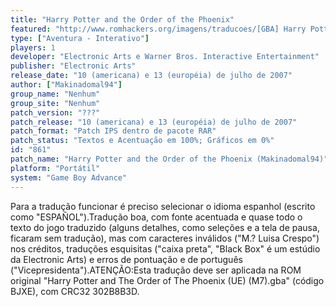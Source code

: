 ```yaml
---
title: "Harry Potter and the Order of the Phoenix"
featured: "http://www.romhackers.org/imagens/traducoes/[GBA] Harry Potter and the Order of the Phoenix - Makinadomal94 - 1.png"
type: ["Aventura - Interativo"]
players: 1
developer: "Electronic Arts e Warner Bros. Interactive Entertainment"
publisher: "Electronic Arts"
release_date: "10 (americana) e 13 (européia) de julho de 2007"
author: ["Makinadomal94"]
group_name: "Nenhum"
group_site: "Nenhum"
patch_version: "???"
patch_release: "10 (americana) e 13 (européia) de julho de 2007"
patch_format: "Patch IPS dentro de pacote RAR"
patch_status: "Textos e Acentuação em 100%; Gráficos em 0%"
id: "861"
patch_name: "Harry Potter and the Order of the Phoenix (Makinadomal94)"
platform: "Portátil"
system: "Game Boy Advance"
---
```


Para a tradução funcionar é preciso selecionar o idioma espanhol (escrito como "ESPAÑOL").Tradução boa, com fonte acentuada e quase todo o texto do jogo traduzido (alguns detalhes, como seleções e a tela de pausa, ficaram sem tradução), mas com caracteres inválidos ("M.? Luisa Crespo") nos créditos, traduções esquisitas ("caixa preta", "Black Box" é um estúdio da Electronic Arts) e erros de pontuação e de português ("Vicepresidenta").ATENÇÃO:Esta tradução deve ser aplicada na ROM original "Harry Potter and The Order of The Phoenix (UE) (M7).gba" (código BJXE), com CRC32 302B8B3D.